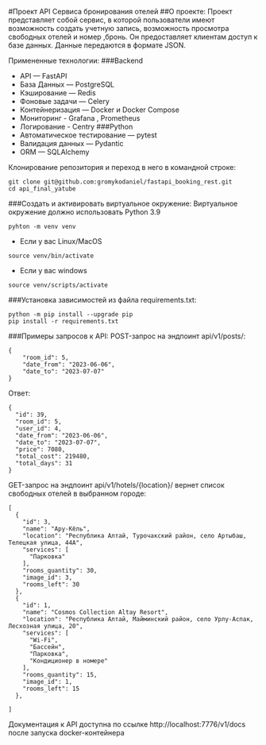 #Проект API Cервиса бронирования отелей
##О проекте:
Проект  представляет собой cервис,
в которой пользователи имеют возможность создать учетную запись, 
возможность просмотра свободных отелей и номер ,бронь. 
Он предоставляет клиентам доступ к базе данных. Данные передаются в формате JSON.

Примененные технологии:
###Backend
+ API — FastAPI
+ База Данных — PostgreSQL
+ Кэширование — Redis
+ Фоновые задачи — Celery
+ Контейнеризация — Docker и Docker Compose
+ Мониторинг - Grafana , Prometheus
+ Логирование - Centry
###Python
+ Автоматическое тестирование — pytest
+ Валидация данных — Pydantic
+ ORM — SQLAlchemy



Клонирование репозитория и переход в него в командной строке:
```
git clone git@github.com:gromykodaniel/fastapi_booking_rest.git
cd api_final_yatube
```
###Cоздать и активировать виртуальное окружение:
Виртуальное окружение должно использовать Python 3.9

```
pyhton -m venv venv
```
+ Если у вас Linux/MacOS

```
source venv/bin/activate
```
+ Если у вас windows
```
source venv/scripts/activate
```
###Установка зависимостей из файла requirements.txt:
```
python -m pip install --upgrade pip
pip install -r requirements.txt
```


###Примеры запросов к API:
POST-запрос на эндпоинт api/v1/posts/:
```
{
    "room_id": 5,
    "date_from": "2023-06-06",
    "date_to": "2023-07-07"
}
```
Ответ:
```
{
  "id": 39,
  "room_id": 5,
  "user_id": 4,
  "date_from": "2023-06-06",
  "date_to": "2023-07-07",
  "price": 7080,
  "total_cost": 219480,
  "total_days": 31
}
```

GET-запрос на эндпоинт api/v1/hotels/{location}/ вернет список свободных отелей в выбранном городе:
```
[
  {
    "id": 3,
    "name": "Ару-Кёль",
    "location": "Республика Алтай, Турочакский район, село Артыбаш, Телецкая улица, 44А",
    "services": [
      "Парковка"
    ],
    "rooms_quantity": 30,
    "image_id": 3,
    "rooms_left": 30
  },
  {
    "id": 1,
    "name": "Cosmos Collection Altay Resort",
    "location": "Республика Алтай, Майминский район, село Урлу-Аспак, Лесхозная улица, 20",
    "services": [
      "Wi-Fi",
      "Бассейн",
      "Парковка",
      "Кондиционер в номере"
    ],
    "rooms_quantity": 15,
    "image_id": 1,
    "rooms_left": 15
  },
  
]
```
Документация к API доступна по ссылке http://localhost:7776/v1/docs после запуска docker-контейнера